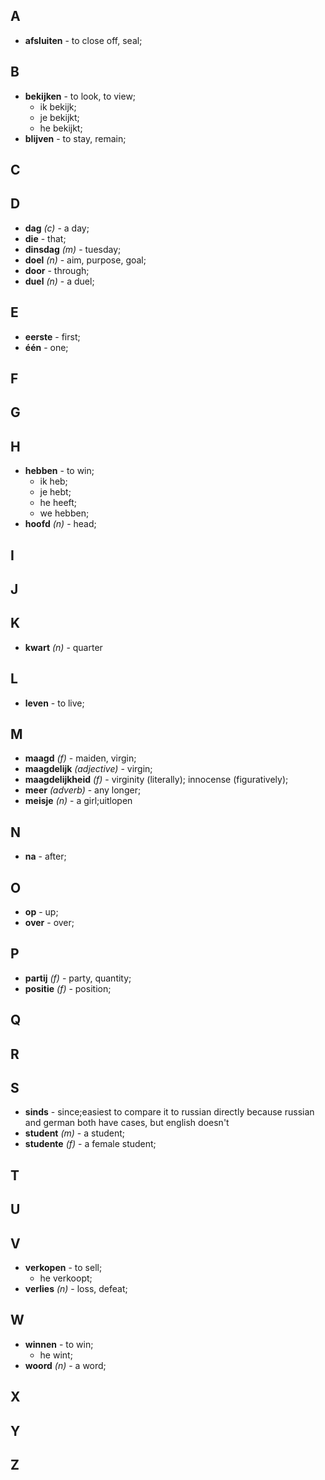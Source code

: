 ## A
* **afsluiten** - to close off, seal;

## B
* **bekijken** - to look, to view;
  * ik bekijk;
  * je bekijkt;
  * he bekijkt;
* **blijven** - to stay, remain;

## C
## D
* **dag** *(c)* - a day;
* **die** - that;
* **dinsdag** *(m)* - tuesday;
* **doel** *(n)* - aim, purpose, goal;
* **door** - through;
* **duel** *(n)* - a duel;

## E
* **eerste** - first;
* **één** - one;

## F
## G
## H
* **hebben** - to win;
  * ik heb;
  * je hebt;
  * he heeft;
  * we hebben;
* **hoofd** *(n)* - head;

## I
## J
## K
* **kwart** *(n)* - quarter

## L
* **leven** - to live;

## M
* **maagd** *(f)* - maiden, virgin;
* **maagdelijk** *(adjective)* - virgin;
* **maagdelijkheid** *(f)* - virginity (literally); innocense (figuratively);
* **meer** *(adverb)* - any longer;
* **meisje** *(n)* - a girl;uitlopen

## N
* **na** - after;

## O
* **op** - up;
* **over** - over;

## P
* **partij** *(f)* - party, quantity;
* **positie** *(f)* - position;

## Q
## R
## S
* **sinds** - since;easiest to compare it to russian directly because russian and german both have cases, but english doesn't
* **student** *(m)* - a student;
* **studente** *(f)* - a female student;

## T
## U
## V
* **verkopen** - to sell;
  * he verkoopt;
* **verlies** *(n)* - loss, defeat;

## W
* **winnen** - to win;
  * he wint;
* **woord** *(n)* - a word;

## X
## Y
## Z
